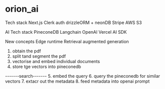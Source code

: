 # orion_ai

Tech stack
Next.js
Clerk auth
drizzleORM + neonDB
Stripe
AWS S3

AI Tech stack
PineconeDB
Langchain
OpenAI
Vercel AI SDK

New concepts
Edge runtime
Retrieval augmented generation


1. obtain the pdf
2. split tand segment the pdf
3. vectorise and embed individual documents
4. store tge vectors into pineconedb

-------search-------
5. embed the query
6. query the pineconedb for similar vectors
7. extacr out the metadata
8. feed metadata into openai prompt